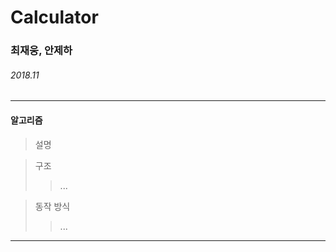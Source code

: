 # Calculator

### 최재웅, 안제하

###### 2018.11

___
#### 알고리즘

> 설명
> > 


> 구조
> > ...


> 동작 방식
> > ...
___
